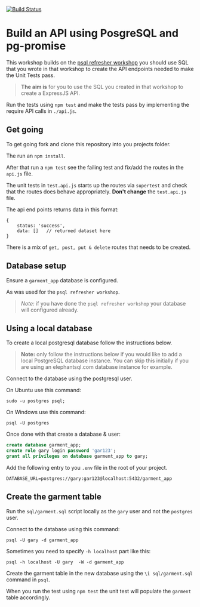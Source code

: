 [![Build Status](https://app.travis-ci.com/clarababette/api-with-psql-workshop.svg?branch=main)](https://app.travis-ci.com/clarababette/api-with-psql-workshop)

# Build an API using PosgreSQL and pg-promise

This workshop builds on the [psql refresher workshop]() you should use SQL that you wrote in that workshop to create the API endpoints needed to make the Unit Tests pass. 

> **The aim is** for you to use the SQL you created in that workshop to create a ExpressJS API.

Run the tests using `npm test` and make the tests pass by implementing the require API calls in `./api.js`.

## Get going

To get going fork and clone this repository into you projects folder.

The run an `npm install`.

After that run a `npm test` see the failing test and fix/add the routes in the `api.js` file.

The unit tests in `test.api.js` starts up the routes via `supertest` and check that the routes does behave appropriately. **Don't change** the `test.api.js` file.

The api end points returns data in this format:

```
{
	status: 'success',
	data: []   // returned dataset here
}
```

There is a mix of `get, post, put & delete` routes that needs to be created.

## Database setup

Ensure a `garment_app` database is configured.

As was used for the `psql refresher workshop`.

> *Note:* if you have done the `psql refresher workshop` your database will configured already.

## Using a local database

To create a local postgresql database follow the instructions below.

> **Note:** only follow the instructions below if you would like to add a local PostgreSQL database instance. You can skip this initially if you are using an elephantsql.com database instance for example.

Connect to the database using the postgresql user.

On Ubuntu use this command:

```
sudo -u postgres psql;
```

On Windows use this command:

```
psql -U postgres
```

Once done with that create a database & user:

```sql
create database garment_app;
create role gary login password 'gar123';
grant all privileges on database garment_app to gary;
```

Add the following entry to you `.env` file in the root of your project.

```
DATABASE_URL=postgres://gary:gar123@localhost:5432/garment_app
```

## Create the garment table

Run the `sql/garment.sql` script locally as the `gary` user and not the `postgres` user.

Connect to the database using this command:

```
psql -U gary -d garment_app
```

Sometimes you need to specify `-h localhost` part like this:

```
psql -h localhost -U gary  -W -d garment_app
```

Create the garment table in the new database using the `\i sql/garment.sql` command in `psql`.

When you run the test using `npm test` the unit test will populate the `garment` table accordingly.